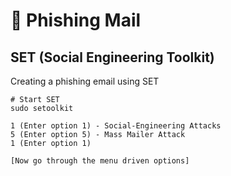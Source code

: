 # 📧 Phishing Mail

## SET (Social Engineering Toolkit)

Creating a phishing email using SET

```
# Start SET
sudo setoolkit

1 (Enter option 1) - Social-Engineering Attacks
5 (Enter option 5) - Mass Mailer Attack
1 (Enter option 1) 

[Now go through the menu driven options]
```

